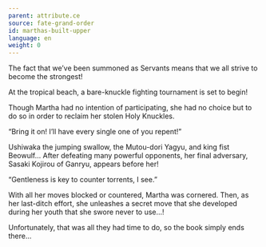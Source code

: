 ```yaml
---
parent: attribute.ce
source: fate-grand-order
id: marthas-built-upper
language: en
weight: 0
---
```


The fact that we’ve been summoned as Servants means that we all strive to become the strongest!

At the tropical beach, a bare-knuckle fighting tournament is set to begin!

Though Martha had no intention of participating, she had no choice but to do so in order to reclaim her stolen Holy Knuckles.

“Bring it on! I’ll have every single one of you repent!”

Ushiwaka the jumping swallow, the Mutou-dori Yagyu, and king fist Beowulf… After defeating many powerful opponents, her final adversary, Sasaki Kojirou of Ganryu, appears before her!

“Gentleness is key to counter torrents, I see.”

With all her moves blocked or countered, Martha was cornered. Then, as her last-ditch effort, she unleashes a secret move that she developed during her youth that she swore never to use…!

Unfortunately, that was all they had time to do, so the book simply ends there…
